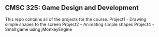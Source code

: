 ## CMSC 325: Game Design and Development
This repo contains all of the projects for the course. 
Project1 - Drawing simple shapes to the screen
Project2 - Animating simple shapes
Project4 - Small game using jMonkeyEngine
